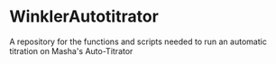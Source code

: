 # WinklerAutotitrator
A repository for the functions and scripts needed to run an automatic titration on Masha's Auto-Titrator
